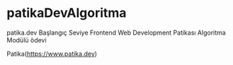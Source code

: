 # patikaDevAlgoritma

patika.dev Başlangıç Seviye Frontend Web Development Patikası Algoritma Modülü ödevi

Patika(https://www.patika.dev)
